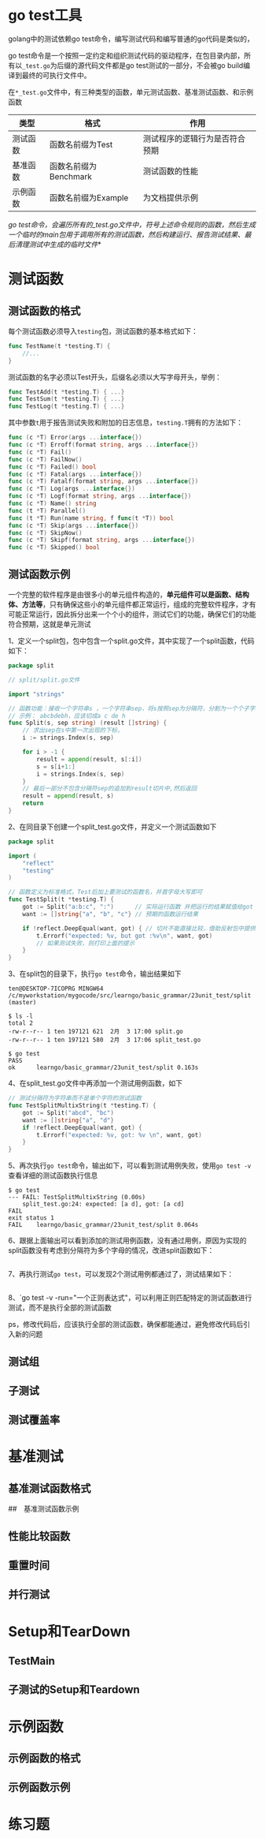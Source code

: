 # go test工具

golang中的测试依赖go test命令，编写测试代码和编写普通的go代码是类似的，

go test命令是一个按照一定约定和组织测试代码的驱动程序，在包目录内部，所有以`_test.go`为后缀的源代码文件都是go test测试的一部分，不会被go build编译到最终的可执行文件中。

在`*_test.go`文件中，有三种类型的函数，单元测试函数、基准测试函数、和示例函数

| 类型     | 格式                  | 作用                           |
| -------- | --------------------- | ------------------------------ |
| 测试函数 | 函数名前缀为Test      | 测试程序的逻辑行为是否符合预期 |
| 基准函数 | 函数名前缀为Benchmark | 测试函数的性能                 |
| 示例函数 | 函数名前缀为Example   | 为文档提供示例                 |

**go test命令，会遍历所有的*_test.go文件中，符号上述命令规则的函数，然后生成一个临时的main包用于调用所有的测试函数，然后构建运行、报告测试结果、最后清理测试中生成的临时文件**



# 测试函数

## 测试函数的格式

每个测试函数必须导入`testing`包，测试函数的基本格式如下：

```go
func TestName(t *testing.T) {
	//...
}
```

测试函数的名字必须以Test开头，后缀名必须以大写字母开头，举例：

```go
func TestAdd(t *testing.T) { ...}
func TestSum(t *testing.T) { ...}
func TestLog(t *testing.T) { ...}
```

其中参数`t`用于报告测试失败和附加的日志信息，`testing.T`拥有的方法如下：

```go
func (c *T) Error(args ...interface{})
func (c *T) Erroff(format string, args ...interface{})
func (c *T) Fail()
func (c *T) FailNow()
func (c *T) Failed() bool
func (c *T) Fatal(args ...interface{})
func (c *T) Fatalf(format string, args ...interface{})
func (c *T) Log(args ...interface{})
func (c *T) Logf(format string, args ...interface{})
func (c *T) Name() string
func (t *T) Parallel()
func (t *T) Run(name string, f func(t *T)) bool
func (c *T) Skip(args ...interface{})
func (c *T) SkipNow()
func (c *T) Skipf(format string, args ...interface{})
func (c *T) Skipped() bool
```



## 测试函数示例

一个完整的软件程序是由很多小的单元组件构造的，**单元组件可以是函数、结构体、方法等**，只有确保这些小的单元组件都正常运行，组成的完整软件程序，才有可能正常运行，因此拆分出来一个个小的组件，测试它们的功能，确保它们的功能符合预期，这就是单元测试

1、定义一个split包，包中包含一个split.go文件，其中实现了一个split函数，代码如下：

```go
package split

// split/split.go文件

import "strings"

// 函数功能：接收一个字符串s ，一个字符串sep，将s按照sep为分隔符，分割为一个个子字符串，并以字符串切片的形式返回
// 示例： abcbdebh，应该切成a c de h
func Split(s, sep string) (result []string) {
	// 求出sep在s中第一次出现的下标，
	i := strings.Index(s, sep)

	for i > -1 {
		result = append(result, s[:i])
		s = s[i+1:]
		i = strings.Index(s, sep)
	}
	// 最后一部分不包含分隔符sep的追加到result切片中,然后返回
	result = append(result, s)
	return
}

```

2、在同目录下创建一个split_test.go文件，并定义一个测试函数如下

```go
package split

import (
	"reflect"
	"testing"
)

// 函数定义为标准格式，Test后加上要测试的函数名，并首字母大写即可
func TestSplit(t *testing.T) {
	got := Split("a:b:c", ":")      // 实际运行函数 并把运行的结果赋值给got
	want := []string{"a", "b", "c"} // 预期的函数运行结果

	if !reflect.DeepEqual(want, got) { // 切片不能直接比较，借助反射包中提供的方法比较2个字符串切片
		t.Errorf("expected: %v, but got :%v\n", want, got)
		// 如果测试失败，则打印上面的提示
	}
}
```

3、在split包的目录下，执行`go test`命令，输出结果如下

```
ten@DESKTOP-7ICOPRG MINGW64 /c/myworkstation/mygocode/src/learngo/basic_grammar/23unit_test/split (master)

$ ls -l
total 2
-rw-r--r-- 1 ten 197121 621  2月  3 17:00 split.go
-rw-r--r-- 1 ten 197121 580  2月  3 17:06 split_test.go

$ go test
PASS
ok      learngo/basic_grammar/23unit_test/split 0.163s
```

4、在split_test.go文件中再添加一个测试用例函数，如下

```go
// 测试分隔符为字符串而不是单个字符的测试函数
func TestSplitMultixString(t *testing.T) {
	got := Split("abcd", "bc")
	want := []string{"a", "d"}
	if !reflect.DeepEqual(want, got) {
		t.Errorf("expected: %v, got: %v \n", want, got)
	}
}
```

5、再次执行`go test`命令，输出如下，可以看到测试用例失败，使用`go test -v`查看详细的测试函数执行信息

```
$ go test
--- FAIL: TestSplitMultixString (0.00s)
    split_test.go:24: expected: [a d], got: [a cd]
FAIL
exit status 1
FAIL    learngo/basic_grammar/23unit_test/split 0.064s
```

6、跟据上面输出可以看到添加的测试用例函数，没有通过用例，原因为实现的split函数没有考虑到分隔符为多个字母的情况，改进split函数如下：

```go

```

7、再执行测试`go test`，可以发现2个测试用例都通过了，测试结果如下：

```go

```

8、`go test -v -run="一个正则表达式"，可以利用正则匹配特定的测试函数进行测试，而不是执行全部的测试函数

ps，修改代码后，应该执行全部的测试函数，确保都能通过，避免修改代码后引入新的问题

## 测试组

## 子测试

## 测试覆盖率

# 基准测试

## 基准测试函数格式

##　基准测试函数示例

## 性能比较函数

## 重置时间

## 并行测试

# Setup和TearDown

## TestMain

## 子测试的Setup和Teardown

# 示例函数

## 示例函数的格式

## 示例函数示例

# 练习题



